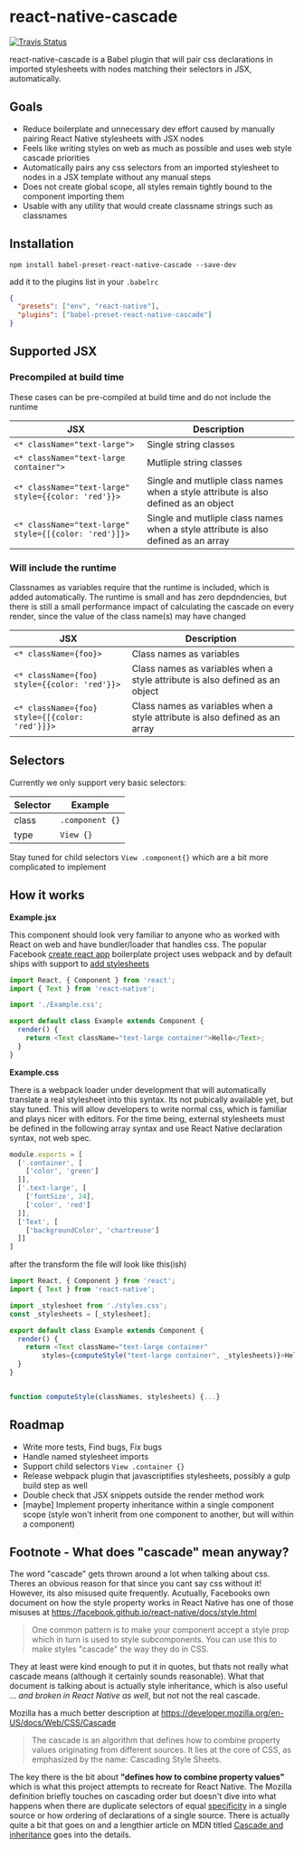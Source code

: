 # react-native-cascade

[![Travis Status](https://travis-ci.org/kcjonson/react-native-cascade.svg?branch=master)]()


react-native-cascade is a Babel plugin that will pair css declarations in imported stylesheets with nodes matching their selectors in JSX, automatically.

## Goals
- Reduce boilerplate and unnecessary dev effort caused by manually pairing React Native stylesheets with JSX nodes
- Feels like writing styles on web as much as possible and uses web style cascade priorities
-  Automatically pairs any css selectors from an imported stylesheet to nodes in a JSX template without any manual steps
- Does not create global scope, all styles remain tightly bound to the component importing them
- Usable with any utility that would create classname strings such as classnames


## Installation

```Shell
npm install babel-preset-react-native-cascade --save-dev
```

add it to the plugins list in your `.babelrc`

```JSON
{
  "presets": ["env", "react-native"],
  "plugins": ["babel-preset-react-native-cascade"]
}
```

## Supported JSX

### Precompiled at build time
These cases can be pre-compiled at build time and do not include the runtime

| JSX | Description |
| --- | --- |
| `<* className="text-large">` |Single string classes |
| `<* className="text-large container">` |Mutliple string classes |
| `<* className="text-large" style={{color: 'red'}}>` |Single and mutliple class names when a style attribute is also defined as an object |
| `<* className="text-large" style={[{color: 'red'}]}>` |Single and mutliple class names when a style attribute is also defined as an array |


### Will include the runtime
Classnames as variables require that the runtime is included, which is added automatically. The runtime is small and has zero depdndencies, but there is still a small performance impact of calculating the cascade on every render, since the value of the class name(s) may have changed

| JSX | Description |
| --- | --- |
| `<* className={foo}>`| Class names as variables |
|`<* className={foo} style={{color: 'red'}}>` | Class names as variables when a style attribute is also defined as an object |
| `<* className={foo} style={[{color: 'red'}]}>` | Class names as variables when a style attribute is also defined as an array |


## Selectors

Currently we only support very basic selectors:

| Selector | Example |
| --- | --- |
| class | `.component {}`|
| type | `View {}` |

Stay tuned for child selectors `View .component{}` which are a bit more complicated to implement

## How it works

**Example.jsx**

This component should look very familiar to anyone who as worked with React on web and have bundler/loader that handles css. The popular Facebook [create react app](https://github.com/facebook/create-react-app) boilerplate project uses webpack and by default ships with support to [add stylesheets](https://github.com/facebook/create-react-app/blob/master/packages/react-scripts/template/README.md#adding-a-stylesheet)

```Javascript
import React, { Component } from 'react';
import { Text } from 'react-native';

import './Example.css';

export default class Example extends Component {
  render() {
    return <Text className="text-large container">Hello</Text>;
  }
}
```

**Example.css**

There is a webpack loader under development that will automatically translate a real stylesheet into this syntax. Its not pubically available yet, but stay tuned. This will allow developers to write normal css, which is familiar and plays nicer with editors. For the time being, external stylesheets must be defined in the following array syntax and use React Native declaration syntax, not web spec.

```Javascript
module.exports = [
  ['.container', [
    ['color', 'green']
  ]],
  ['.text-large', [
    ['fontSize', 24],
    ['color', 'red']
  ]],
  ['Text', [
    ['backgroundColor', 'chartreuse']
  ]]
]
```

after the transform the file will look like this(ish)

```Javascript
import React, { Component } from 'react';
import { Text } from 'react-native';

import _stylesheet from './styles.css';
const _stylesheets = [_stylesheet];

export default class Example extends Component {
  render() {
    return <Text className="text-large container"
        styles={computeStyle("text-large container", _stylesheets)}>Hello</Text>
  }
}


function computeStyle(classNames, stylesheets) {...}
```

## Roadmap

- Write more tests, Find bugs, Fix bugs
- Handle named stylesheet imports
- Support child selectors `View .container {}`
- Release webpack plugin that javascriptifies stylesheets, possibly a gulp build step as well
- Double check that JSX snippets outside the render method work
- [maybe] Implement property inheritance within a single component scope (style won't inherit from one component to another, but will within a component)

## Footnote - What does "cascade" mean anyway?

The word "cascade" gets thrown around a lot when talking about css. Theres an obvious reason for that since you cant say css without it! However, its also misused quite frequently. Acutually, Facebooks own document on how the style property works in React Native has one of those misuses at https://facebook.github.io/react-native/docs/style.html

> One common pattern is to make your component accept a style prop which in turn is used to style subcomponents. You can use this to make styles "cascade" the way they do in CSS.

They at least were kind enough to put it in quotes, but thats not really what cascade means (although it certainly sounds reasonable). What that document is talking about is actually style inheritance, which is also useful ... *and broken in React Native as well*, but not not the real cascade.

Mozilla has a much better description at https://developer.mozilla.org/en-US/docs/Web/CSS/Cascade

> The cascade is an algorithm that defines how to combine property values originating from different sources. It lies at the core of CSS, as emphasized by the name: Cascading Style Sheets.

The key there is the bit about **"defines how to combine property values"** which is what this project attempts to recreate for React Native. The Mozilla definition briefly touches on cascading order but doesn't dive into what happens when there are duplicate selectors of equal [specificity](https://developer.mozilla.org/en-US/docs/Web/CSS/Specificity) in a single source or how ordering of declarations of a single source. There is actually quite a bit that goes on and a lengthier article on MDN titled [Cascade and inheritance](https://developer.mozilla.org/en-US/docs/Learn/CSS/Introduction_to_CSS/Cascade_and_inheritance) goes into the details.
